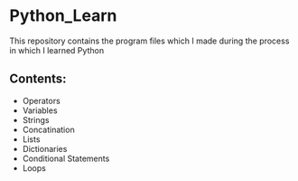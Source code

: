 ﻿# Python_Learn
This repository contains the program files which I made during the process in which I learned Python

## Contents:
* Operators
* Variables
* Strings
* Concatination
* Lists
* Dictionaries
* Conditional Statements
* Loops
